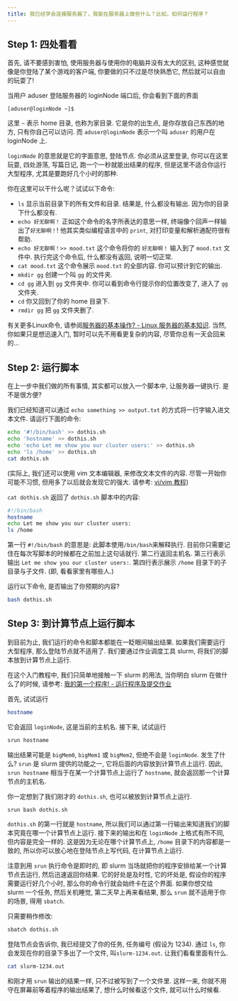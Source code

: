 ```yaml
---
title: 我已经学会连接服务器了，我能在服务器上做些什么？比如，如何运行程序？
---
```


## Step 1: 四处看看

首先, 请不要感到害怕, 使用服务器与使用你的电脑并没有太大的区别, 这种感觉就像是你登陆了某个游戏的客户端, 你要做的只不过是尽快熟悉它, 然后就可以自由的玩耍了!

当用户 aduser 登陆服务器的 loginNode 端口后, 你会看到下面的界面

``` text
[aduser@loginNode ~]$
```

这里 `~` 表示 home 目录, 也称为家目录. 它是你的出生点, 是你存放自己东西的地方, 只有你自己可以访问. 而 `aduser@loginNode` 表示一个叫 `aduser` 的用户在 loginNode 上.

`loginNode` 的意思就是它的字面意思, 登陆节点. 你必须从这里登录, 你可以在这里玩耍, 四处游荡, 写篇日记, 跑一个一秒就能出结果的程序, 但是这里不适合你运行大型程序, 尤其是要跑好几个小时的那种.

你在这里可以干什么呢？试试以下命令:

- `ls` 显示当前目录下的所有文件和目录. 结果是, 什么都没有输出. 因为你的目录下什么都没有.
- `echo 好无聊啊！` 正如这个命令的名字所表达的意思一样, 终端像个回声一样输出了`好无聊啊！`! 他其实类似编程语言中的 `print`, 对打印变量和解析通配符很有帮助.
- `echo 好无聊啊！>> mood.txt` 这个命令将你的 `好无聊啊！` 输入到了 `mood.txt` 文件中. 执行完这个命令后, 什么都没有返回, 说明一切正常.
- `cat mood.txt` 这个命令展示 `mood.txt` 的全部内容. 你可以预计到它的输出.
- `mkdir gg` 创建一个叫 `gg` 的文件夹.
- `cd gg` 进入到 `gg` 文件夹中. 你可以看到命令行提示你的位置改变了, 进入了 `gg` 文件夹.
- `cd` 你又回到了你的 home 目录下.
- `rmdir gg` 把 `gg` 文件夹删了.

有关更多Linux命令, 请参阅[服务器的基本操作? - Linux 服务器的基本知识](../basic-linux.md). 当然, 你如果只是想迅速入门, 暂时可以先不用看更复杂的内容, 尽管你总有一天会回来的...

## Step 2: 运行脚本

在上一步中我们做的所有事情, 其实都可以放入一个脚本中, 让服务器一键执行. 是不是很方便?

我们已经知道可以通过 `echo something >> output.txt` 的方式将一行字输入进文本文件. 请运行下面的命令:
```bash
echo '#!/bin/bash' >> dothis.sh
echo 'hostname' >> dothis.sh
echo 'echo Let me show you our cluster users:' >> dothis.sh
echo 'ls /home' >> dothis.sh
cat dothis.sh
```

(实际上, 我们还可以使用 vim 文本编辑器, 来修改文本文件的内容. 尽管一开始你可能不习惯, 但用多了以后就会发现它的强大. 请参考: [vi/vim 教程](../vim.md))

`cat dothis.sh` 返回了 `dothis.sh` 脚本中的内容:
```bash
#!/bin/bash
hostname
echo Let me show you our cluster users:
ls /home
```

第一行 `#!/bin/bash` 的意思是: 此脚本使用`/bin/bash`来解释执行. 目前你只需要记住在每次写脚本的时候都在之前加上这句话就行. 第二行返回主机名. 第三行表示输出 `Let me show you our cluster users:`. 第四行表示展示 `/home` 目录下的子目录与子文件. (即, 看看家里有哪些人.)

运行以下命令, 是否输出了你预期的内容?
```bash
bash dothis.sh
```

## Step 3: 到计算节点上运行脚本
到目前为止, 我们运行的命令和脚本都能在一眨眼间输出结果. 如果我们需要运行大型程序, 那么登陆节点就不适用了. 我们要通过作业调度工具 slurm, 将我们的脚本放到计算节点上运行.

在这个入门教程中, 我们只简单地接触一下 slurm 的用法, 当你明白 slurm 在做什么了的时候, 请参考: [我的第一个程序! - 运行程序及提交作业](../run-program.md)

首先, 试试运行
```bash
hostname
```

它会返回 `loginNode`, 这是当前的主机名. 接下来, 试试运行
```bash
srun hostname
```

输出结果可能是 `bigMem0`, `bigMem1` 或 `bigMem2`, 但绝不会是 `loginNode`. 发生了什么? `srun` 是 slurm 提供的功能之一, 它将后面的内容放到计算节点上运行. 因此, `srun hostname` 相当于在某一个计算节点上运行了 `hostname`, 就会返回那一个计算节点的主机名.

你一定想到了我们刚才的 `dothis.sh`, 也可以被放到计算节点上运行.
```bash
srun bash dothis.sh
```

`dothis.sh` 的第一行就是 `hostname`, 所以我们可以通过第一行输出来知道我们的脚本究竟在哪一个计算节点上运行. 接下来的输出和在 `loginNode` 上格式有所不同, 但内容是完全一样的. 这是因为无论在哪个计算节点上, `/home` 目录下的内容都是一致的, 所以你可以放心地在登陆节点上写代码, 在计算节点上运行.

注意到用 `srun` 执行命令是即时的, 即 slurm 当场就把你的程序安排给某一个计算节点去运行, 然后迅速返回你结果. 它的好处是及时性, 它的坏处是, 假设你的程序需要运行好几个小时, 那么你的命令行就会始终卡在这个界面. 如果你想交给 slurm 一个任务, 然后关机睡觉, 第二天早上再来看结果, 那么 `srun` 就不适用于你的场景, 得用 `sbatch`.

只需要稍作修改:
```bash
sbatch dothis.sh
```

登陆节点会告诉你, 我已经提交了你的任务, 任务编号 (假设为 1234). 通过 `ls`, 你会发现在你的目录下多出了一个文件, 叫`slurm-1234.out`. 让我们看看里面有什么.

```bash
cat slurm-1234.out
```

和刚才用 `srun` 输出的结果一样, 只不过被写到了一个文件里. 这样一来, 你就不用守在屏幕前等着程序的输出结果了, 想什么时候看这个文件, 就可以什么时候看.